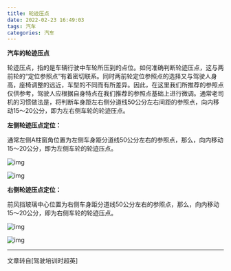 ```yaml
---
title: 轮迹压点
date: 2022-02-23 16:49:03
tags: 汽车
categories: 汽车
---
```




**汽车的轮迹压点**



​    轮迹压点，指的是车辆行驶中车轮所压到的点位。如何准确判断轮迹压点，这与两前轮的“定位参照点”有着密切联系。同时两前轮定位参照点的选择又与驾驶人身高，座椅调整的远近，车型的不同而有所差异。因此，在这里我们所推荐的参照点仅供参考，驾驶人应根据自身特点在我们推荐的参照点基础上进行微调。通常老司机的习惯做法是，将判断车身距左右侧分道线50公分左右间距的参照点，向内移动15～20公分，即为左右侧车轮的轮迹压点。

<!--more-->

**左侧轮迹压点定位：**

通常左侧A柱窗角位置为左侧车身距分道线50公分左右的参照点，那么，向内移动15～20公分，即为左侧车轮的轮迹压点。

![img](/images/轮迹压点1.jpg)

![img](/images/轮迹压点2.jpg)

**右侧轮迹压点定位：**

前风挡玻璃中心位置为右侧车身距分道线50公分左右的参照点，那么，向内移动15～20公分，即为右侧车轮的轮迹压点。

![img](/images/轮迹压点3.jpg)

![img](/images/轮迹压点4.jpg)



---

文章转自[驾驶培训时超英]
